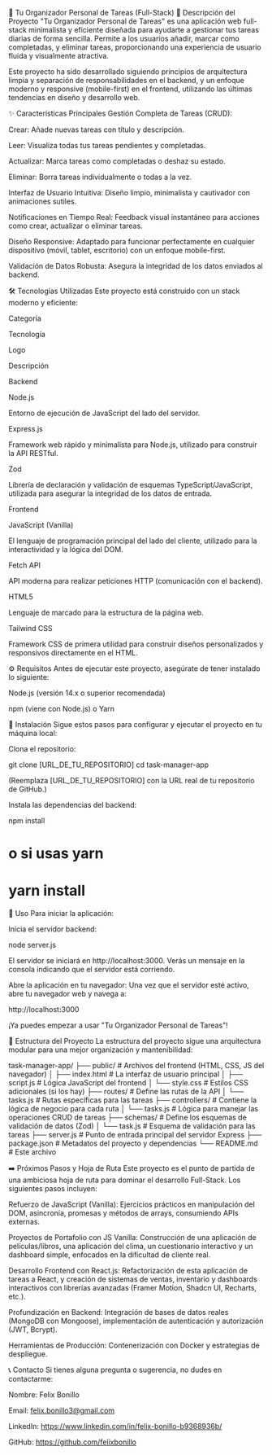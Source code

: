📝 Tu Organizador Personal de Tareas (Full-Stack)
🚀 Descripción del Proyecto
"Tu Organizador Personal de Tareas" es una aplicación web full-stack minimalista y eficiente diseñada para ayudarte a gestionar tus tareas diarias de forma sencilla. Permite a los usuarios añadir, marcar como completadas, y eliminar tareas, proporcionando una experiencia de usuario fluida y visualmente atractiva.

Este proyecto ha sido desarrollado siguiendo principios de arquitectura limpia y separación de responsabilidades en el backend, y un enfoque moderno y responsive (mobile-first) en el frontend, utilizando las últimas tendencias en diseño y desarrollo web.

✨ Características Principales
Gestión Completa de Tareas (CRUD):

Crear: Añade nuevas tareas con título y descripción.

Leer: Visualiza todas tus tareas pendientes y completadas.

Actualizar: Marca tareas como completadas o deshaz su estado.

Eliminar: Borra tareas individualmente o todas a la vez.

Interfaz de Usuario Intuitiva: Diseño limpio, minimalista y cautivador con animaciones sutiles.

Notificaciones en Tiempo Real: Feedback visual instantáneo para acciones como crear, actualizar o eliminar tareas.

Diseño Responsive: Adaptado para funcionar perfectamente en cualquier dispositivo (móvil, tablet, escritorio) con un enfoque mobile-first.

Validación de Datos Robusta: Asegura la integridad de los datos enviados al backend.

🛠️ Tecnologías Utilizadas
Este proyecto está construido con un stack moderno y eficiente:

Categoría

Tecnología

Logo

Descripción

Backend

Node.js



Entorno de ejecución de JavaScript del lado del servidor.



Express.js



Framework web rápido y minimalista para Node.js, utilizado para construir la API RESTful.



Zod



Librería de declaración y validación de esquemas TypeScript/JavaScript, utilizada para asegurar la integridad de los datos de entrada.

Frontend

JavaScript (Vanilla)



El lenguaje de programación principal del lado del cliente, utilizado para la interactividad y la lógica del DOM.



Fetch API



API moderna para realizar peticiones HTTP (comunicación con el backend).



HTML5



Lenguaje de marcado para la estructura de la página web.



Tailwind CSS



Framework CSS de primera utilidad para construir diseños personalizados y responsivos directamente en el HTML.

⚙️ Requisitos
Antes de ejecutar este proyecto, asegúrate de tener instalado lo siguiente:

Node.js (versión 14.x o superior recomendada)

npm (viene con Node.js) o Yarn

🚀 Instalación
Sigue estos pasos para configurar y ejecutar el proyecto en tu máquina local:

Clona el repositorio:

git clone [URL_DE_TU_REPOSITORIO]
cd task-manager-app

(Reemplaza [URL_DE_TU_REPOSITORIO] con la URL real de tu repositorio de GitHub.)

Instala las dependencias del backend:

npm install
# o si usas yarn
# yarn install

🏃 Uso
Para iniciar la aplicación:

Inicia el servidor backend:

node server.js

El servidor se iniciará en http://localhost:3000. Verás un mensaje en la consola indicando que el servidor está corriendo.

Abre la aplicación en tu navegador:
Una vez que el servidor esté activo, abre tu navegador web y navega a:

http://localhost:3000

¡Ya puedes empezar a usar "Tu Organizador Personal de Tareas"!

📁 Estructura del Proyecto
La estructura del proyecto sigue una arquitectura modular para una mejor organización y mantenibilidad:

task-manager-app/
├── public/                 # Archivos del frontend (HTML, CSS, JS del navegador)
│   ├── index.html          # La interfaz de usuario principal
│   ├── script.js           # Lógica JavaScript del frontend
│   └── style.css           # Estilos CSS adicionales (si los hay)
├── routes/                 # Define las rutas de la API
│   └── tasks.js            # Rutas específicas para las tareas
├── controllers/            # Contiene la lógica de negocio para cada ruta
│   └── tasks.js            # Lógica para manejar las operaciones CRUD de tareas
├── schemas/                # Define los esquemas de validación de datos (Zod)
│   └── task.js             # Esquema de validación para las tareas
├── server.js               # Punto de entrada principal del servidor Express
├── package.json            # Metadatos del proyecto y dependencias
└── README.md               # Este archivo

➡️ Próximos Pasos y Hoja de Ruta
Este proyecto es el punto de partida de una ambiciosa hoja de ruta para dominar el desarrollo Full-Stack. Los siguientes pasos incluyen:

Refuerzo de JavaScript (Vanilla): Ejercicios prácticos en manipulación del DOM, asincronía, promesas y métodos de arrays, consumiendo APIs externas.

Proyectos de Portafolio con JS Vanilla: Construcción de una aplicación de películas/libros, una aplicación del clima, un cuestionario interactivo y un dashboard simple, enfocados en la dificultad de cliente real.

Desarrollo Frontend con React.js: Refactorización de esta aplicación de tareas a React, y creación de sistemas de ventas, inventario y dashboards interactivos con librerías avanzadas (Framer Motion, Shadcn UI, Recharts, etc.).

Profundización en Backend: Integración de bases de datos reales (MongoDB con Mongoose), implementación de autenticación y autorización (JWT, Bcrypt).

Herramientas de Producción: Contenerización con Docker y estrategias de despliegue.

📞 Contacto
Si tienes alguna pregunta o sugerencia, no dudes en contactarme:

Nombre: Felix Bonillo

Email: felix.bonillo3@gmail.com

LinkedIn: https://www.linkedin.com/in/felix-bonillo-b9368936b/

GitHub: https://github.com/felixbonillo
